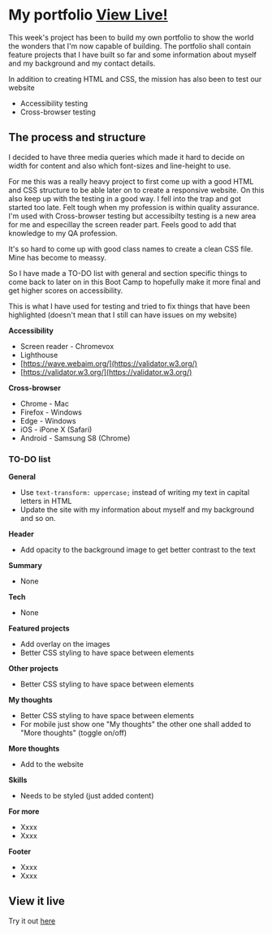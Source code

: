# My portfolio [View Live!]()
This week's project has been to build my own portfolio to show the world the wonders that I'm now capable of building. The portfolio shall contain feature projects that I have built so far and some information about myself and my background and my contact details.

In addition to creating HTML and CSS, the mission has also been to test our website

* Accessibility testing
* Cross-browser testing

## The process and structure

I decided to have three media queries which made it hard to decide on width for content and also which font-sizes and line-height to use.

For me this was a really heavy project to first come up with a good HTML and CSS structure to be able later on to create a responsive website. On this also keep up with the testing in a good way. I fell into the trap and got started too late. Felt tough when my profession is within quality assurance. I'm used with Cross-browser testing but accessibilty testing is a new area for me and especillay the screen reader part. Feels good to add that knowledge to my QA profession.

It's so hard to come up with good class names to create a clean CSS file. Mine has become to meassy.

So I have made a TO-DO list with general and section specific things to come back to later on in this Boot Camp to hopefully make it more final and get higher scores on accessibility.

This is what I have used for testing and tried to fix things that have been highlighted (doesn't mean that I still can have issues on my website)

**Accessibility**

* Screen reader - Chromevox
* Lighthouse
* [https://wave.webaim.org/](https://validator.w3.org/)
* [https://validator.w3.org/](https://validator.w3.org/)

**Cross-browser**

* Chrome - Mac
* Firefox - Windows
* Edge - Windows
* iOS - iPone X (Safari)
* Android - Samsung S8 (Chrome)

### TO-DO list

**General**

* Use `text-transform: uppercase;` instead of writing my text in capital letters in HTML
* Update the site with my information about myself and my background and so on. 

**Header**

* Add opacity to the background image to get better contrast to the text

**Summary**

* None

**Tech**

* None

**Featured projects**

* Add overlay on the images
* Better CSS styling to have space between elements

**Other projects**

* Better CSS styling to have space between elements

**My thoughts**

* Better CSS styling to have space between elements
* For mobile just show one "My thoughts" the other one shall added to "More thoughts" (toggle on/off)

**More thoughts**

* Add to the website

**Skills**

* Needs to be styled (just added content)

**For more**

* Xxxx
* Xxxx

**Footer**

* Xxxx
* Xxxx


## View it live

Try it out [here]()


